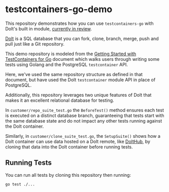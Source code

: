 # testcontainers-go-demo

This repository demonstrates how you can use `testcontainers-go` with Dolt's built in module, [currently in review](https://github.com/testcontainers/testcontainers-go/pull/2177).

[Dolt](https://www.doltdb.com) is a SQL database that you can fork, clone, branch, merge, push and pull just like a Git repository.

This demo repository is modeled from the [Getting Started with TestContainers for Go](https://testcontainers.com/guides/getting-started-with-testcontainers-for-go/) document which
walks users through writing some tests using Golang and the PostgreSQL `testcontainer` API.

Here, we've used the same repository structure as defined in that document, but have used the Dolt `testcontainer` module API in place of PostgreSQL.

Additionally, this repository leverages two unique features of Dolt that makes it an excellent relational database for testing.

In `customer/repo_suite_test.go` the `BeforeTest()` method ensures each test is executed on a distinct database branch, guaranteeing that tests start with the same database state and
do not impact any other tests running against the Dolt container.

Similarly, in `customer/clone_suite_test.go`, the `SetupSuite()` shows how a Dolt container can use data hosted on a Dolt remote, like [DoltHub](https://www.dolthub.com), by cloning that data into the Dolt container before running tests.

## Running Tests

You can run all tests by cloning this repository then running:
```bash
go test ./...
```


